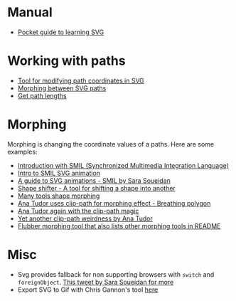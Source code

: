 # Manual
- [Pocket guide to learning SVG](http://svgpocketguide.com/book/)

# Working with paths
- [Tool for modifying path coordinates in SVG](http://jxnblk.com/paths/)
- [Morphing between SVG paths](https://github.com/SamKnows/path.js)
- [Get path lengths](https://codepen.io/gabriellewee/full/EZPYmw/)

# Morphing
Morphing is changing the coordinate values of a paths. Here are some examples:
- [Introduction with SMIL (Synchronized Multimedia Integration Language)](https://css-tricks.com/svg-shape-morphing-works/)
- [Intro to SMIL SVG animation](http://codepen.io/noahblon/post/an-intro-to-svg-animation-with-smil)
- [A guide to SVG animations - SMIL by Sara Soueidan](https://css-tricks.com/guide-svg-animations-smil/)
- [Shape shifter - A tool for shifting a shape into another](https://shapeshifter.design)
- [Many tools shape morphing](https://css-tricks.com/many-tools-shape-morphing/)
- [Ana Tudor uses clip-path for morphing effect - Breathing polygon](http://codepen.io/thebabydino/pen/Fxrbd)
- [Ana Tudor again with the clip-path magic](http://codepen.io/thebabydino/details/uiHCf#forks)
- [Yet another clip-path weirdness by Ana Tudor](http://codepen.io/thebabydino/pen/aFrcu)
- [Flubber morphing tool that also lists other morphing tools in README](https://github.com/veltman/flubber)

# Misc
- Svg provides fallback for non supporting browsers with `switch` and `foreignObject`. [This tweet by Sara Soueidan for more](https://twitter.com/SaraSoueidan/status/875112721922043904)
- Export SVG to Gif with Chris Gannon's tool [here](https://github.com/chrisgannon/SVG2GIF)

